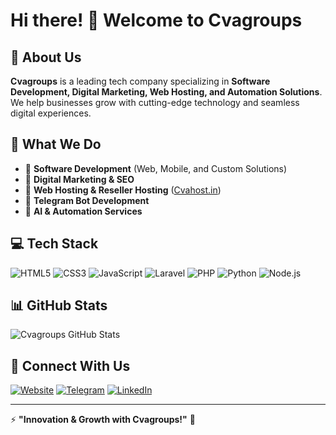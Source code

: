 # Hi there! 👋 Welcome to Cvagroups

## 🚀 About Us
**Cvagroups** is a leading tech company specializing in **Software Development, Digital Marketing, Web Hosting, and Automation Solutions**. We help businesses grow with cutting-edge technology and seamless digital experiences.

## 🌟 What We Do
- 🔹 **Software Development** (Web, Mobile, and Custom Solutions)
- 🔹 **Digital Marketing & SEO**
- 🔹 **Web Hosting & Reseller Hosting** ([Cvahost.in](https://cvahost.in))
- 🔹 **Telegram Bot Development**
- 🔹 **AI & Automation Services**

## 💻 Tech Stack
![HTML5](https://img.shields.io/badge/HTML5-%23E34F26.svg?style=for-the-badge&logo=html5&logoColor=white)
![CSS3](https://img.shields.io/badge/CSS3-%231572B6.svg?style=for-the-badge&logo=css3&logoColor=white)
![JavaScript](https://img.shields.io/badge/JavaScript-%23F7DF1E.svg?style=for-the-badge&logo=javascript&logoColor=black)
![Laravel](https://img.shields.io/badge/Laravel-%23FF2D20.svg?style=for-the-badge&logo=laravel&logoColor=white)
![PHP](https://img.shields.io/badge/PHP-%23777BB4.svg?style=for-the-badge&logo=php&logoColor=white)
![Python](https://img.shields.io/badge/Python-%233776AB.svg?style=for-the-badge&logo=python&logoColor=white)
![Node.js](https://img.shields.io/badge/Node.js-%2343853D.svg?style=for-the-badge&logo=node.js&logoColor=white)

## 📊 GitHub Stats
![Cvagroups GitHub Stats](https://github-readme-stats.vercel.app/api?username=Cvagroups&show_icons=true&theme=radical)

## 🔗 Connect With Us
[![Website](https://img.shields.io/badge/Website-Visit-blue?style=for-the-badge)](https://cvagroups.com)
[![Telegram](https://img.shields.io/badge/Telegram-Join-blue?style=for-the-badge&logo=telegram)](https://t.me/Cvagroups)
[![LinkedIn](https://img.shields.io/badge/LinkedIn-Connect-blue?style=for-the-badge&logo=linkedin)](https://linkedin.com/company/cvagroups)

---
⚡ **"Innovation & Growth with Cvagroups!"** 🚀
